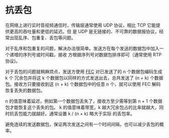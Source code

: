 抗丢包
====================================================================================================

在网络上进行实时音视频通信时，传输层通常使用 UDP 协议，相比 TCP 它能提供更高的吞吐量和更低的延迟。但
是 UDP 是无链接的、不可靠的数据报协议，经常出现乱序、包重复、丢包等问题。

对于乱序和包重复的问题，解决办法很简单。发送方在每个发送的数据包中加入一个递增的序列号或时间戳，接收
方根据序列号对数据包排序即可（通常使用 RTP 协议)。

对于丢包的问题就稍麻烦点，发送方使用 [FEC](http://openfec.org) 对已发送了的 n 个数据包编码生成 k 个
冗余包并将这 k 个数据包以同样的方式发送出去，总共发送了 (n + k) 个数据包。接收方只要接收到这 (n + k)
个数据包中的任意 n 个，就可以使用 FEC 解码恢复丢失的数据包。

n 的值意味着延迟，例如第一个数据包丢失了，接收方至少需等到第 n + 1 个数据包才能恢复这个丢失的包。
k 的值意味着带宽，k 越大冗余包占的比率就越大，同时抗丢包能力就越好。通常设置 k / (n + k) 略大于实际
的丢包率。

避免连续的发送数据包，保证两次发送之间有一个时间间隔，也可以减少丢包的概率。

<!-- vim:set tw=100 ts=4 sw=4 et: -->
